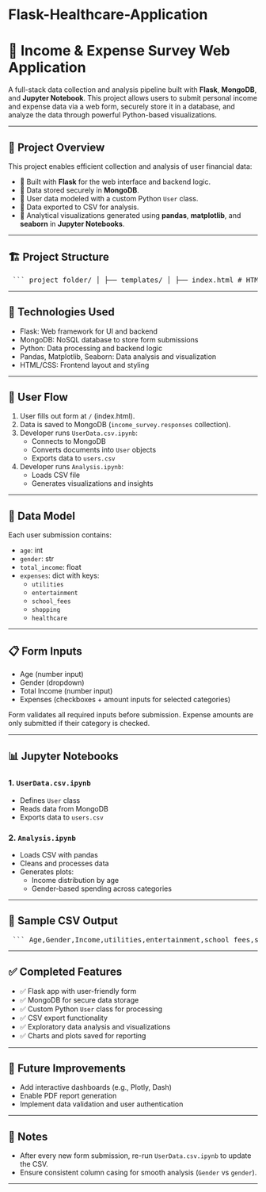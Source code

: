 # Flask-Healthcare-Application

# 🧾 Income & Expense Survey Web Application

A full-stack data collection and analysis pipeline built with **Flask**, **MongoDB**, and **Jupyter Notebook**. This project allows users to submit personal income and expense data via a web form, securely store it in a database, and analyze the data through powerful Python-based visualizations.

---

## 📌 Project Overview

This project enables efficient collection and analysis of user financial data:

- 🔸 Built with **Flask** for the web interface and backend logic.
- 🔸 Data stored securely in **MongoDB**.
- 🔸 User data modeled with a custom Python `User` class.
- 🔸 Data exported to CSV for analysis.
- 🔸 Analytical visualizations generated using **pandas**, **matplotlib**, and **seaborn** in **Jupyter Notebooks**.

---

## 🏗️ Project Structure

<pre> ``` project_folder/ │ ├── templates/ │ ├── index.html # HTML form for user input │ └── submissions.html # Page to display all submissions │ ├── application.py # Main Flask application ├── users.csv # Exported CSV from MongoDB data ├── UserData.csv.ipynb # Notebook to export data to CSV └── Analysis.ipynb # Data analysis and visualizations ``` </pre>
---

## 🧱 Technologies Used

- Flask: Web framework for UI and backend
- MongoDB: NoSQL database to store form submissions
- Python: Data processing and backend logic
- Pandas, Matplotlib, Seaborn: Data analysis and visualization
- HTML/CSS: Frontend layout and styling

---

## 🔄 User Flow

1. User fills out form at `/` (index.html).
2. Data is saved to MongoDB (`income_survey.responses` collection).
3. Developer runs `UserData.csv.ipynb`:
   - Connects to MongoDB
   - Converts documents into `User` objects
   - Exports data to `users.csv`
4. Developer runs `Analysis.ipynb`:
   - Loads CSV file
   - Generates visualizations and insights

---

## 🧠 Data Model

Each user submission contains:

- `age`: int
- `gender`: str
- `total_income`: float
- `expenses`: dict with keys:
  - `utilities`
  - `entertainment`
  - `school_fees`
  - `shopping`
  - `healthcare`

---

## 📋 Form Inputs

- Age (number input)
- Gender (dropdown)
- Total Income (number input)
- Expenses (checkboxes + amount inputs for selected categories)

Form validates all required inputs before submission. Expense amounts are only submitted if their category is checked.

---

## 📊 Jupyter Notebooks

### 1. `UserData.csv.ipynb`
- Defines `User` class
- Reads data from MongoDB
- Exports data to `users.csv`

### 2. `Analysis.ipynb`
- Loads CSV with pandas
- Cleans and processes data
- Generates plots:
  - Income distribution by age
  - Gender-based spending across categories

---

## 📁 Sample CSV Output

<pre> ``` Age,Gender,Income,utilities,entertainment,school_fees,shopping,healthcare 25,Female,50000,2000,1500,3000,1000,500 ``` </pre>
---

## ✅ Completed Features

- ✅ Flask app with user-friendly form
- ✅ MongoDB for secure data storage
- ✅ Custom Python `User` class for processing
- ✅ CSV export functionality
- ✅ Exploratory data analysis and visualizations
- ✅ Charts and plots saved for reporting

---

## 🚀 Future Improvements

- Add interactive dashboards (e.g., Plotly, Dash)
- Enable PDF report generation
- Implement data validation and user authentication

---

## 📌 Notes

- After every new form submission, re-run `UserData.csv.ipynb` to update the CSV.
- Ensure consistent column casing for smooth analysis (`Gender` vs `gender`).

---
